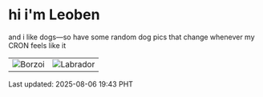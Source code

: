 # hi i'm Leoben

and i like dogs—so have some random dog pics that change whenever my CRON feels like it

|  |  |
|--------|----------|
| ![Borzoi](https://random-dog-vercel.vercel.app/api/random-borzoi?v=1754480616) | ![Labrador](https://random-dog-vercel.vercel.app/api/random-labrador?v=1754480616) |

Last updated: 2025-08-06 19:43 PHT
